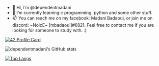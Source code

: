- 👋 Hi, I’m @dependentmadani
- 🌱 I’m currently learning c programming, python and some other stuff.
- 📫 You can reach me on my facebook: Madani Badaoui, or join me on discord: ~NoicE~ [mbadaoui]#6821. Feel free to contact me if you are looking for someone to study with. :)

[![42 Profile Card](https://1337-readme.vercel.app/api/profile?cursus=42&dark=true&login=mbadaoui)](https://github.com/mohouyizme/1337-readme)
<!---
dependentmadani/dependentmadani is a ✨ special ✨ repository because its `README.md` (this file) appears on your GitHub profile.
You can click the Preview link to take a look at your changes.
--->

![dependentmadani's GitHub stats](https://github-readme-stats.vercel.app/api?username=dependentmadani&show_icons=true&theme=radical)

[![Top Langs](https://github-readme-stats.vercel.app/api/top-langs/?username=dependentmadani)](https://github.com/anuraghazra/github-readme-stats)


